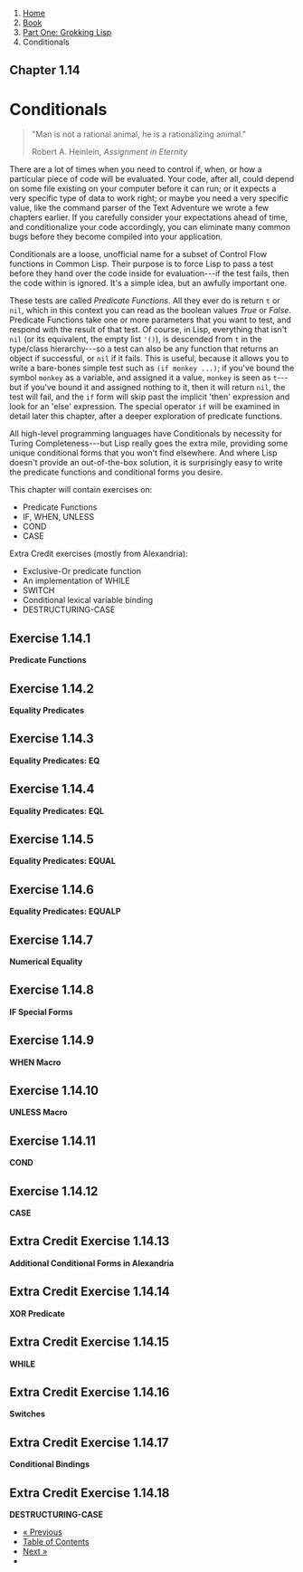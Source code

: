 <ol class="breadcrumb">
  <li><a href="/">Home</a></li>
  <li><a href="/book/">Book</a></li>
  <li><a href="/book/1-0-0-overview/">Part One: Grokking Lisp</a></li>
  <li class="active">Conditionals</li>
</ol>

## Chapter 1.14

# Conditionals

> "Man is not a rational animal, he is a rationalizing animal."
> <footer>Robert A. Heinlein, <em>Assignment in Eternity</em></footer>

There are a lot of times when you need to control if, when, or how a particular piece of code will be evaluated. Your code, after all, could depend on some file existing on your computer before it can run; or it expects a very specific type of data to work right; or maybe you need a very specific value, like the command parser of the Text Adventure we wrote a few chapters earlier.  If you carefully consider your expectations ahead of time, and conditionalize your code accordingly, you can eliminate many common bugs before they become compiled into your application.

Conditionals are a loose, unofficial name for a subset of Control Flow functions in Common Lisp.  Their purpose is to force Lisp to pass a test before they hand over the code inside for evaluation---if the test fails, then the code within is ignored.  It's a simple idea, but an awfully important one.

These tests are called *Predicate Functions*.  All they ever do is return `t` or `nil`, which in this context you can read as the boolean values *True* or *False*.  Predicate Functions take one or more parameters that you want to test, and respond with the result of that test.  Of course, in Lisp, everything that isn't `nil` (or its equivalent, the empty list `'()`), is descended from `t` in the type/class hierarchy---so a test can also be any function that returns an object if successful, or `nil` if it fails.  This is useful, because it allows you to write a bare-bones simple test such as `(if monkey ...)`; if you've bound the symbol `monkey` as a variable, and assigned it a value, `monkey` is seen as `t`---but if you've bound it and assigned nothing to it, then it will return `nil`, the test will fail, and the `if` form will skip past the implicit 'then' expression and look for an 'else' expression.  The special operator `if` will be examined in detail later this chapter, after a deeper exploration of predicate functions.

All high-level programming languages have Conditionals by necessity for Turing Completeness---but Lisp really goes the extra mile, providing some unique conditional forms that you won't find elsewhere.  And where Lisp doesn't provide an out-of-the-box solution, it is surprisingly easy to write the predicate functions and conditional forms you desire.

This chapter will contain exercises on:

* Predicate Functions
* IF, WHEN, UNLESS
* COND
* CASE

Extra Credit exercises (mostly from Alexandria):

* Exclusive-Or predicate function
* An implementation of WHILE
* SWITCH
* Conditional lexical variable binding
* DESTRUCTURING-CASE

## Exercise 1.14.1

**Predicate Functions**

## Exercise 1.14.2

**Equality Predicates**

## Exercise 1.14.3

**Equality Predicates: EQ**

## Exercise 1.14.4

**Equality Predicates: EQL**

## Exercise 1.14.5

**Equality Predicates: EQUAL**

## Exercise 1.14.6

**Equality Predicates: EQUALP**

## Exercise 1.14.7

**Numerical Equality**

## Exercise 1.14.8

**IF Special Forms**

## Exercise 1.14.9

**WHEN Macro**

## Exercise 1.14.10

**UNLESS Macro**

## Exercise 1.14.11

**COND**

## Exercise 1.14.12

**CASE**

## Extra Credit Exercise 1.14.13

**Additional Conditional Forms in Alexandria**

## Extra Credit Exercise 1.14.14

**XOR Predicate**

## Extra Credit Exercise 1.14.15

**WHILE**

## Extra Credit Exercise 1.14.16

**Switches**

## Extra Credit Exercise 1.14.17

**Conditional Bindings**

## Extra Credit Exercise 1.14.18

**DESTRUCTURING-CASE**

<ul class="pager">
  <li class="previous"><a href="/book/1-13-0-simple-web-app.md">&laquo; Previous</a></li>
  <li><a href="/book/">Table of Contents</a></li>
  <li class="next"><a href="/book/1-15-0-command-line-utility.md">Next &raquo;</a><li>
</ul>
